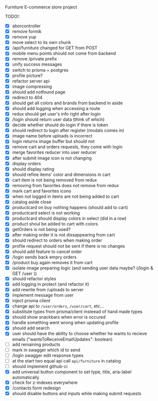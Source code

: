 Furniture E-commerce store project

TODO!: 
- [x] aborcontroller    
- [x] remove formik    
- [x] remove yup    
- [x] move select to its own chunk    
- [x] /api/furniture changed for GET from POST    
- [x] mobile  menu points should not come from backend  
- [x] remove /private prefix     
- [x] unify success messages    
- [x] switch to prisma + postgres    
- [x] profile picture?    
- [x] refactor server api    
- [x] image compressing    
- [x] should add notfound page    
- [x] redirect to 404    
- [x] should get all colors and brands from backend in aside    
- [x] should add logging when accessing a route  
- [x] redux should get user's info right after login    
- [x] /login should return user data (think of which)    
- [x] decide whether should do login if there is token    
- [x] should redirect to login after register (modals comes in)    
- [x] image name before uploads is incorrect
- [x] login returns image buffer but should not
- [x] remove cart and orders requests, they come with login
- [x] merge favorites reducer into user reducer
- [x] after submit image icon is not changing
- [x] display orders
- [x] should display rating
- [x] should refine items' color and dimensions in cart
- [x] cart item is not being removed from redux
- [x] removing from favorites does not remove from redux
- [x] mark cart and favorites icons
- [x] when not logged in items are not being added to cart 
- [x] catalog aside close
- [x] productcard on buy nothing happens (should add to cart) 
- [x] productcard select is not working
- [x] productcard should display colors in select (did in a row)
- [x] product shoul be added to cart with colors
- [x] getOrders is not being used?
- [x] after making order it is not dissappearing from cart
- [x] should redirect to orders when making order
- [x] profile request should not be sent if there is no changes
- [x] should add feature to cancel order
- [x] /login sends back empry orders
- [x] /product buy again removes it from cart 
- [x] isolate image preparing logic (and sending user data maybe? (/login & GET /user ))
- [x] should refactor styles
- [x] add logging in protect (and refactor it)
- [x] add rewrite from /uploads to server
- [x] implement message from user
- [x] inject prisma client
- [x] change api to `/user/orders`, `/user/cart`, etc...
- [x] substitute types from prisma/client insteead of hand made types
- [x] should show snackbars when error is occured
- [x] handle something went wrong when updating profile
- [x] should add search     
- [x] user should have the ability to choose whether he wants to recieve emails	("wantsToReceiveEmailUpdates": boolean)
- [ ] add remaining products    
- [ ] mark in swagger which id to send
- [ ] /login swagger edit response types 
- [ ] at the start two equal api call `api/furniture` in catalog
- [ ] should implement github-ci    
- [x] add universal button component to set type, title, aria-label automatically
- [x] check for z-indexes everywhere
- [x] /contacts form redesign
- [x] should disable buttons and inputs while making submit requests